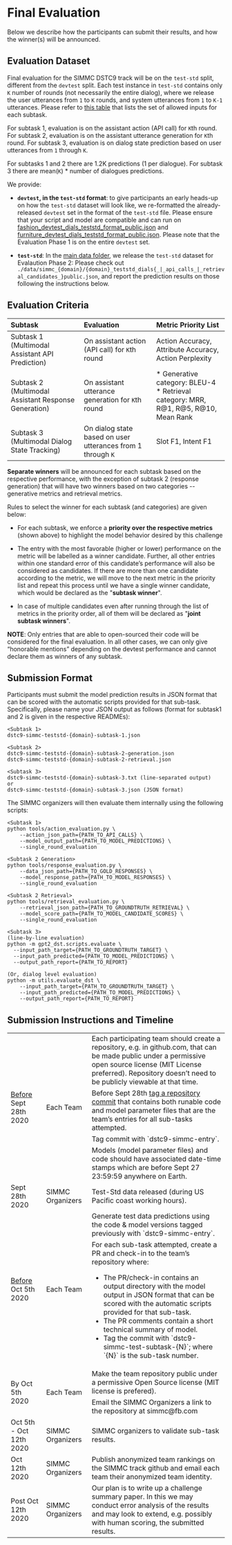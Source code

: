 # Final Evaluation

Below we describe how the participants can submit their results, and how the winner(s) will be announced.

## Evaluation Dataset

Final evaluation for the SIMMC DSTC9 track will be on the `test-std` split, different from the `devtest` split. Each test instance in `test-std` contains only `K` number of rounds (not necessarily the entire dialog), where we release the user utterances from `1` to `K` rounds, and system utterances from `1` to `K-1` utterances. Please refer to [this table](./TASK_INPUTS.md) that lists the set of allowed inputs for each subtask.

For subtask 1, evaluation is on the assistant action (API call) for `K`th round.
For subtask 2, evaluation is on the assistant utterance generation for `K`th round.
For subtask 3, evaluation is on dialog state prediction based on user utterances from `1` through `K`.

For subtasks 1 and 2 there are 1.2K predictions (1 per dialogue). For subtask 3 there are mean(`K`) * number of dialogues predictions.

We provide:

* **`devtest`, in the `test-std` format**: to give participants an early heads-up on how the `test-std` dataset will look like, we re-formatted the already-released `devtest` set in the format of the `test-std` file. Please ensure that your script and model are compatible and can run on [fashion_devtest_dials_teststd_format_public.json](./data/simmc_fashion/fashion_devtest_dials_teststd_format_public.json) and [furniture_devtest_dials_teststd_format_public.json](./data/simmc_furniture/furniture_devtest_dials_teststd_format_public.json). Please note that the Evaluation Phase 1 is on the entire `devtest` set.

* **`test-std`**: In the [main data folder](./data), we release the `test-std` dataset for Evalaution Phase 2: Please check out `./data/simmc_{domain}/{domain}_teststd_dials{_|_api_calls_|_retrieval_candidates_}public.json`, and report the prediction results on those following the instructions below.


## Evaluation Criteria

| **Subtask** | **Evaluation** | **Metric Priority List** |
| :-- | :-- | :-- |
| Subtask 1 (Multimodal Assistant API Prediction) | On assistant action (API call) for `K`th round | Action Accuracy, Attribute Accuracy,  Action Perplexity |
| Subtask 2 (Multimodal Assistant Response Generation) | On assistant utterance generation for `K`th round | * Generative category: BLEU-4 <br> * Retrieval category: MRR, R@1, R@5, R@10, Mean Rank |
| Subtask 3 (Multimodal Dialog State Tracking) | On dialog state based on user utterances from 1 through `K` | Slot F1, Intent F1 |

**Separate winners** will be announced for each subtask based on the respective performance, with the exception of subtask 2 (response generation) that will have two winners based on two categories -- generative metrics and retrieval metrics.

Rules to select the winner for each subtask (and categories) are given below:

* For each subtask, we enforce a **priority over the respective metrics** (shown above) to highlight the model behavior desired by this challenge

* The entry with the most favorable (higher or lower) performance on the metric will be labelled as a winner candidate. Further, all other entries within one standard error of this candidate’s performance will also be considered as candidates. If there are more than one candidate according to the metric, we will move to the next metric in the priority list and repeat this process until we have a single winner candidate, which would be declared as the "**subtask winner**".

* In case of multiple candidates even after running through the list of metrics in the priority order, all of them will be declared as "**joint subtask winners**".

**NOTE**: Only entries that are able to open-sourced their code will be considered for the final evaluation. In all other cases, we can only give “honorable mentions” depending on the devtest performance and cannot declare them as winners of any subtask.


## Submission Format

Participants must submit the model prediction results in JSON format that can be scored with the automatic scripts provided for that sub-task. Specifically, please name your JSON output as follows (format for subtask1 and 2 is given in the respective READMEs):

```
<Subtask 1>
dstc9-simmc-teststd-{domain}-subtask-1.json

<Subtask 2>
dstc9-simmc-teststd-{domain}-subtask-2-generation.json
dstc9-simmc-teststd-{domain}-subtask-2-retrieval.json

<Subtask 3>
dstc9-simmc-teststd-{domain}-subtask-3.txt (line-separated output)
or
dstc9-simmc-teststd-{domain}-subtask-3.json (JSON format)
```

The SIMMC organizers will then evaluate them internally using the following scripts:

```
<Subtask 1>
python tools/action_evaluation.py \
    --action_json_path={PATH_TO_API_CALLS} \
    --model_output_path={PATH_TO_MODEL_PREDICTIONS} \
    --single_round_evaluation

<Subtask 2 Generation>
python tools/response_evaluation.py \
    --data_json_path={PATH_TO_GOLD_RESPONSES} \
    --model_response_path={PATH_TO_MODEL_RESPONSES} \
    --single_round_evaluation

<Subtask 2 Retrieval>
python tools/retrieval_evaluation.py \
    --retrieval_json_path={PATH_TO_GROUNDTRUTH_RETRIEVAL} \
    --model_score_path={PATH_TO_MODEL_CANDIDATE_SCORES} \
    --single_round_evaluation

<Subtask 3>
(line-by-line evaluation)
python -m gpt2_dst.scripts.evaluate \
  --input_path_target={PATH_TO_GROUNDTRUTH_TARGET} \
  --input_path_predicted={PATH_TO_MODEL_PREDICTIONS} \
  --output_path_report={PATH_TO_REPORT}

(Or, dialog level evaluation)
python -m utils.evaluate_dst \
    --input_path_target={PATH_TO_GROUNDTRUTH_TARGET} \
    --input_path_predicted={PATH_TO_MODEL_PREDICTIONS} \
    --output_path_report={PATH_TO_REPORT}
```

## Submission Instructions and Timeline

<table>
  <tbody>
    <tr>
      <td rowspan=4><ins>Before</ins> Sept 28th 2020</td>
      <td rowspan=4>Each Team</td>
      <td>Each participating team should create a repository, e.g. in github.com, that can be made public under a permissive open source license (MIT License preferred). Repository doesn’t need to be publicly viewable at that time.</td>
    </tr>
    <tr>
      <td>Before Sept 28th <a href='https://git-scm.com/book/en/v2/Git-Basics-Tagging'>tag a repository commit</a> that contains both runable code and model parameter files that are the team’s entries for all sub-tasks attempted.</td>
    </tr>
    <tr>
      <td>Tag commit with `dstc9-simmc-entry`.</td>
    </tr>
    <tr>
      <td>Models (model parameter files) and code should have associated date-time stamps which are before Sept 27 23:59:59 anywhere on Earth.</td>
    </tr>
    <tr>
      <td>Sept 28th 2020</td>
      <td>SIMMC Organizers</td>
      <td>Test-Std data released (during US Pacific coast working hours).</td>
    </tr>
    <tr>
      <td rowspan=2><ins>Before</ins> Oct 5th 2020</td>
      <td rowspan=2>Each Team</td>
      <td>Generate test data predictions using the code & model versions tagged previously with `dstc9-simmc-entry`.</td>
    </tr>
    <tr>
      <td>For each sub-task attempted, create a PR and check-in to the team’s repository where:
        <ul>
          <li>The PR/check-in contains an output directory with the model output in JSON format that can be scored with the automatic scripts provided for that sub-task.</li>
          <li>The PR comments contain a short technical summary of model.</li>
          <li>Tag the commit with `dstc9-simmc-test-subtask-{N}`; where `{N}` is the sub-task number.</li>
        </ul>
      </td>
    </tr>
    <tr>    
      <td rowspan=2>By Oct 5th 2020</td>
      <td rowspan=2>Each Team</td>
      <td>Make the team repository public under a permissive Open Source license (MIT license is prefered).</td>
    </tr>
    <tr>
      <td>Email the SIMMC Organizers a link to the repository at simmc@fb.com</td>
    </tr>
    <tr>
      <td>Oct 5th - Oct 12th 2020</td>
      <td>SIMMC Organizers</td>
      <td>SIMMC organizers to validate sub-task results.</td>
    </tr>
    <tr>
      <td>Oct 12th 2020</td>
      <td>SIMMC Organizers</td>
      <td>Publish anonymized team rankings on the SIMMC track github and email each team their anonymized team identity.</td>
    </tr>
    <tr>
      <td>Post Oct 12th 2020</td>
      <td>SIMMC Organizers</td>
      <td>Our plan is to write up a challenge summary paper. In this we may conduct error analysis of the results and may look to extend, e.g. possibly with human scoring, the submitted results.</td>
    </tr>
  </tbody>
</table>
